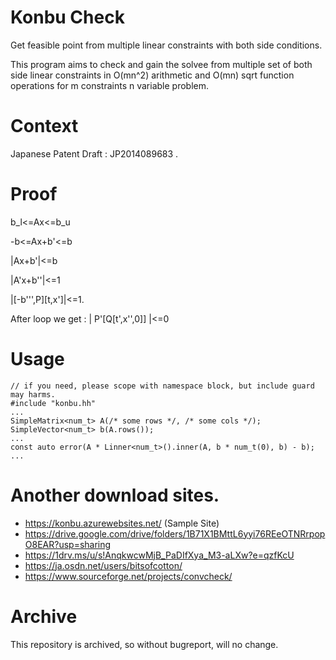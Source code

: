 # Konbu Check
Get feasible point from multiple linear constraints with both side conditions.

This program aims to check and gain the solvee from multiple set of both side linear constraints in O(mn^2) arithmetic and O(mn) sqrt function operations for m constraints n variable problem.

# Context
Japanese Patent Draft : JP2014089683 . 

# Proof
b_l&lt;=Ax&lt;=b_u

-b&lt;=Ax+b'&lt;=b

|Ax+b'|&lt;=b

|A'x+b''|&lt;=1

|[-b''',P][t,x']|&lt;=1.

After loop we get :
| P'[Q[t',x'',0]] |&lt;=0

# Usage
    // if you need, please scope with namespace block, but include guard may harms.
    #include "konbu.hh"
    ...
    SimpleMatrix<num_t> A(/* some rows */, /* some cols */);
    SimpleVector<num_t> b(A.rows());
    ...
    const auto error(A * Linner<num_t>().inner(A, b * num_t(0), b) - b);
    ...

# Another download sites.
* https://konbu.azurewebsites.net/ (Sample Site)
* https://drive.google.com/drive/folders/1B71X1BMttL6yyi76REeOTNRrpopO8EAR?usp=sharing
* https://1drv.ms/u/s!AnqkwcwMjB_PaDIfXya_M3-aLXw?e=qzfKcU
* https://ja.osdn.net/users/bitsofcotton/
* https://www.sourceforge.net/projects/convcheck/

# Archive
This repository is archived, so without bugreport, will no change.

